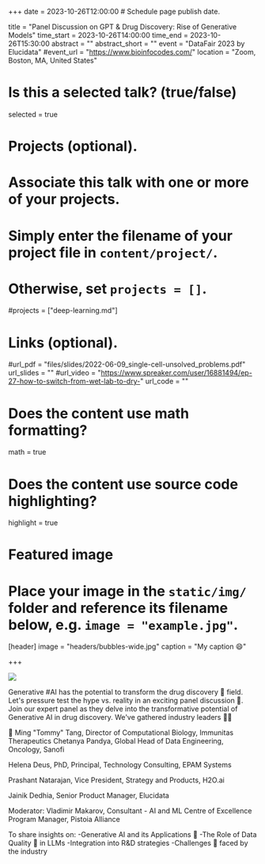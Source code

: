 +++
date = 2023-10-26T12:00:00  # Schedule page publish date.

title = "Panel Discussion on GPT & Drug Discovery: Rise of Generative Models"
time_start = 2023-10-26T14:00:00
time_end = 2023-10-26T15:30:00
abstract = ""
abstract_short = ""
event = "DataFair 2023 by Elucidata"
#event_url = "https://www.bioinfocodes.com/"
location = "Zoom, Boston, MA, United States"

# Is this a selected talk? (true/false)
selected = true

# Projects (optional).
#   Associate this talk with one or more of your projects.
#   Simply enter the filename of your project file in `content/project/`.
#   Otherwise, set `projects = []`.
#projects = ["deep-learning.md"]

# Links (optional).
#url_pdf = "files/slides/2022-06-09_single-cell-unsolved_problems.pdf"
url_slides = ""
#url_video = "https://www.spreaker.com/user/16881494/ep-27-how-to-switch-from-wet-lab-to-dry-"
url_code = ""


# Does the content use math formatting?
math = true

# Does the content use source code highlighting?
highlight = true

# Featured image
# Place your image in the `static/img/` folder and reference its filename below, e.g. `image = "example.jpg"`.
[header]
image = "headers/bubbles-wide.jpg"
caption = "My caption :smile:"

+++

![](/img/datafair.jpeg)

Generative #AI has the potential to transform the drug discovery 💊 field. Let's pressure test the hype vs. reality in an exciting panel discussion 🎤. Join our expert panel as they delve into the transformative potential of Generative AI in drug discovery. We've gathered industry leaders 🤝🏻

🎯 Ming "Tommy" Tang, Director of Computational Biology, Immunitas Therapeutics
Chetanya Pandya, Global Head of Data Engineering, Oncology, Sanofi

Helena Deus, PhD, Principal, Technology Consulting, EPAM Systems

Prashant Natarajan, Vice President, Strategy and Products, H2O.ai

Jainik Dedhia, Senior Product Manager, Elucidata

Moderator: Vladimir Makarov, Consultant - AI and ML Centre of Excellence Program Manager, Pistoia Alliance


To share insights on:
-Generative AI and its Applications 🤖
-The Role of Data Quality 🎯 in LLMs
-Integration into R&D strategies
-Challenges 🧐 faced by the industry

